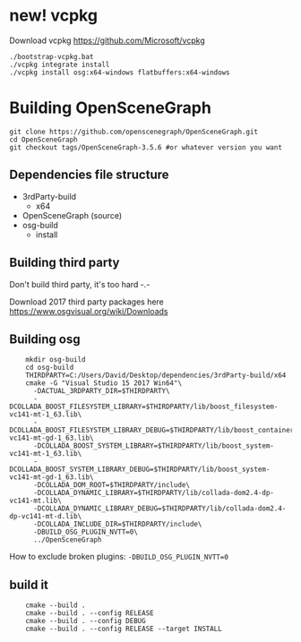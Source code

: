 # new! vcpkg

Download vcpkg https://github.com/Microsoft/vcpkg

```
./bootstrap-vcpkg.bat
./vcpkg integrate install
./vcpkg install osg:x64-windows flatbuffers:x64-windows
```

# Building OpenSceneGraph

```
git clone https://github.com/openscenegraph/OpenSceneGraph.git
cd OpenSceneGraph
git checkout tags/OpenSceneGraph-3.5.6 #or whatever version you want
```

## Dependencies file structure

- 3rdParty-build
    - x64
- OpenSceneGraph (source)
- osg-build
    - install
  
## Building third party

Don't build third party, it's too hard -.-

Download 2017 third party packages here
https://www.osgvisual.org/wiki/Downloads

## Building osg

```
	mkdir osg-build
	cd osg-build
	THIRDPARTY=C:/Users/David/Desktop/dependencies/3rdParty-build/x64
	cmake -G "Visual Studio 15 2017 Win64"\
	  -DACTUAL_3RDPARTY_DIR=$THIRDPARTY\
	  -DCOLLADA_BOOST_FILESYSTEM_LIBRARY=$THIRDPARTY/lib/boost_filesystem-vc141-mt-1_63.lib\
	  -DCOLLADA_BOOST_FILESYSTEM_LIBRARY_DEBUG=$THIRDPARTY/lib/boost_container-vc141-mt-gd-1_63.lib\
	  -DCOLLADA_BOOST_SYSTEM_LIBRARY=$THIRDPARTY/lib/boost_system-vc141-mt-1_63.lib\
	  -DCOLLADA_BOOST_SYSTEM_LIBRARY_DEBUG=$THIRDPARTY/lib/boost_system-vc141-mt-gd-1_63.lib\
	  -DCOLLADA_DOM_ROOT=$THIRDPARTY/include\
	  -DCOLLADA_DYNAMIC_LIBRARY=$THIRDPARTY/lib/collada-dom2.4-dp-vc141-mt.lib\
	  -DCOLLADA_DYNAMIC_LIBRARY_DEBUG=$THIRDPARTY/lib/collada-dom2.4-dp-vc141-mt-d.lib\
	  -DCOLLADA_INCLUDE_DIR=$THIRDPARTY/include\
	  -DBUILD_OSG_PLUGIN_NVTT=0\
	  ../OpenSceneGraph
```

How to exclude broken plugins:
`-DBUILD_OSG_PLUGIN_NVTT=0`

## build it

```
	cmake --build .
	cmake --build . --config RELEASE
	cmake --build . --config DEBUG
	cmake --build . --config RELEASE --target INSTALL
```
